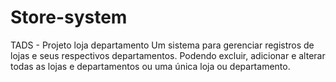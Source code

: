 # Store-system
TADS - Projeto loja departamento
Um sistema para gerenciar registros de lojas e seus respectivos departamentos. Podendo excluir, adicionar e alterar todas as lojas e departamentos ou uma 
única loja ou departamento.

